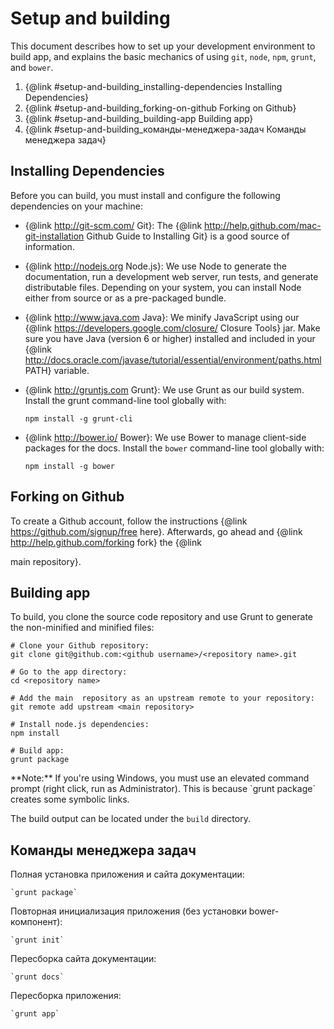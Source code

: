 # Setup and building

This document describes how to set up your development environment to build app, and
explains the basic mechanics of using `git`, `node`, `npm`, `grunt`, and `bower`.

1. {@link #setup-and-building_installing-dependencies Installing Dependencies}
2. {@link #setup-and-building_forking-on-github Forking on Github}
3. {@link #setup-and-building_building-app Building app}
4. {@link #setup-and-building_команды-менеджера-задач Команды менеджера задач}

## Installing Dependencies

Before you can build, you must install and configure the following dependencies on your
machine:

* {@link http://git-scm.com/ Git}: The {@link http://help.github.com/mac-git-installation Github Guide to
Installing Git} is a good source of information.

* {@link http://nodejs.org Node.js}: We use Node to generate the documentation, run a
development web server, run tests, and generate distributable files. Depending on your system, you can install Node either from source or as a
pre-packaged bundle.

* {@link http://www.java.com Java}: We minify JavaScript using our
{@link https://developers.google.com/closure/ Closure Tools} jar. Make sure you have Java (version 6 or higher) installed
and included in your {@link http://docs.oracle.com/javase/tutorial/essential/environment/paths.html PATH} variable.

* {@link http://gruntjs.com Grunt}: We use Grunt as our build system. Install the grunt command-line tool globally with:

  ```shell
  npm install -g grunt-cli
  ```

* {@link http://bower.io/ Bower}: We use Bower to manage client-side packages for the docs. Install the `bower` command-line tool globally with:

  ```shell
  npm install -g bower
  ```


## Forking on Github

To create a Github account, follow the instructions {@link https://github.com/signup/free here}.
Afterwards, go ahead and {@link http://help.github.com/forking fork} the {@link
<main repository> main repository}.


## Building app

To build, you clone the source code repository and use Grunt to generate the non-minified and
minified files:

```shell
# Clone your Github repository:
git clone git@github.com:<github username>/<repository name>.git

# Go to the app directory:
cd <repository name>

# Add the main  repository as an upstream remote to your repository:
git remote add upstream <main repository>

# Install node.js dependencies:
npm install

# Build app:
grunt package
```

<div class="alert alert-warning">
**Note:** If you're using Windows, you must use an elevated command prompt (right click, run as
Administrator). This is because `grunt package` creates some symbolic links.
</div>

The build output can be located under the `build` directory.

## Команды менеджера задач

Полная установка приложения и сайта документации:

    `grunt package`

Повторная инициализация приложения (без установки bower-компонент):

    `grunt init`

Пересборка сайта документации:

    `grunt docs`

Пересборка приложения:

    `grunt app`
   
